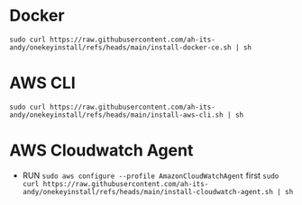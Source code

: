 # Docker
`sudo curl https://raw.githubusercontent.com/ah-its-andy/onekeyinstall/refs/heads/main/install-docker-ce.sh | sh`

# AWS CLI
`sudo curl https://raw.githubusercontent.com/ah-its-andy/onekeyinstall/refs/heads/main/install-aws-cli.sh | sh`

# AWS Cloudwatch Agent
- RUN `sudo aws configure --profile AmazonCloudWatchAgent` first
`sudo curl https://raw.githubusercontent.com/ah-its-andy/onekeyinstall/refs/heads/main/install-cloudwatch-agent.sh | sh`
